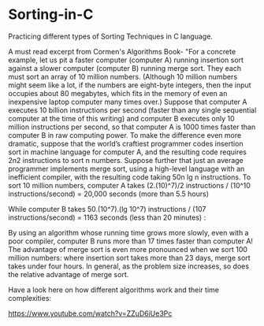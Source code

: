 # Sorting-in-C
Practicing different types of Sorting Techniques in C language. 

A must read excerpt from Cormen's Algorithms Book-
"For a concrete example, let us pit a faster computer (computer A) running insertion sort against a slower computer (computer B) running merge sort. They each
must sort an array of 10 million numbers. (Although 10 million numbers might seem like a lot, if the numbers are eight-byte integers, then the input occupies
about 80 megabytes, which fits in the memory of even an inexpensive laptop computer many times over.) Suppose that computer A executes 10 billion instructions
per second (faster than any single sequential computer at the time of this writing) and computer B executes only 10 million instructions per second, so that computer A is 1000 times faster than computer B in raw computing power. To make the difference even more dramatic, suppose that the world’s craftiest programmer
codes insertion sort in machine language for computer A, and the resulting code requires 2n2 instructions to sort n numbers. Suppose further that just an average
programmer implements merge sort, using a high-level language with an inefficient compiler, with the resulting code taking 50n lg n instructions. To sort 10 million
numbers, computer A takes 
(2.(10)^7)/2 instructions / (10^10 instructions/second) = 20,000 seconds (more than 5.5 hours)

While computer B takes
50.(10^7).(lg 10^7) instructions / (107 instructions/second) = 1163 seconds (less than 20 minutes) :

By using an algorithm whose running time grows more slowly, even with a poor
compiler, computer B runs more than 17 times faster than computer A! The advantage of merge sort is even more pronounced when we sort 100 million numbers:
where insertion sort takes more than 23 days, merge sort takes under four hours.
In general, as the problem size increases, so does the relative advantage of merge
sort.

Have a look here on how different algorithms work and their time complexities:

https://www.youtube.com/watch?v=ZZuD6iUe3Pc
